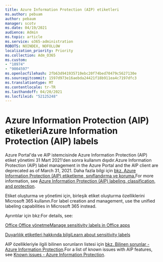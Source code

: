 ```yaml
---
title: Azure Information Protection (AIP) etiketleri
ms.author: pebuam
author: pebaum
manager: scotv
ms.date: 04/19/2021
audience: Admin
ms.topic: article
ms.service: o365-administration
ROBOTS: NOINDEX, NOFOLLOW
localization_priority: Priority
ms.collection: Adm_O365
ms.custom:
- "10974"
- "9004597"
ms.openlocfilehash: 2fb63d941935710ebc20f74bed70479c5627130e
ms.sourcegitcommit: 1597d973e16aebda24421f18b911ea4c7197dfc3
ms.translationtype: MT
ms.contentlocale: tr-TR
ms.lasthandoff: 04/20/2021
ms.locfileid: "52125248"
---
```

# <a name="azure-information-protection-aip-labels"></a><span data-ttu-id="6d273-102">Azure Information Protection (AIP) etiketleri</span><span class="sxs-lookup"><span data-stu-id="6d273-102">Azure Information Protection (AIP) labels</span></span>

<span data-ttu-id="6d273-103">Azure Portal'da ve AIP istemcisinde Azure Information Protection (AIP) etiket yönetimi 31 Mart 2021'den sonra kullanım dışıdır.</span><span class="sxs-lookup"><span data-stu-id="6d273-103">Azure Information Protection (AIP) label management in the Azure Portal and the AIP client are deprecated as of March 31, 2021.</span></span> <span data-ttu-id="6d273-104">Daha fazla bilgi için [bkz. Azure Information Protection (AIP) etiketleme, sınıflandırma ve koruma.](https://docs.microsoft.com/azure/information-protection/aip-classification-and-protection)</span><span class="sxs-lookup"><span data-stu-id="6d273-104">For more information, see [Azure Information Protection (AIP) labeling, classification, and protection](https://docs.microsoft.com/azure/information-protection/aip-classification-and-protection).</span></span>

<span data-ttu-id="6d273-105">Etiket oluşturma ve yönetimi için, birleşik etiket oluşturma özelliklerini Microsoft 365 kullanın.</span><span class="sxs-lookup"><span data-stu-id="6d273-105">For label creation and management, use the unified labeling capabilities in Microsoft 365 instead.</span></span> 

<span data-ttu-id="6d273-106">Ayrıntılar için bkz:</span><span class="sxs-lookup"><span data-stu-id="6d273-106">For details, see:</span></span>

[<span data-ttu-id="6d273-107">Office Office yönetme</span><span class="sxs-lookup"><span data-stu-id="6d273-107">Manage sensitivity labels in Office apps</span></span>](https://docs.microsoft.com/microsoft-365/compliance/sensitivity-labels-office-apps)

[<span data-ttu-id="6d273-108">Duyarlılık etiketleri hakkında bilgi</span><span class="sxs-lookup"><span data-stu-id="6d273-108">Learn about sensitivity labels</span></span>](https://docs.microsoft.com/microsoft-365/compliance/sensitivity-labels)

<span data-ttu-id="6d273-109">AIP özellikleriyle ilgili bilinen sorunların listesi için [bkz. Bilinen sorunlar - Azure Information Protection](https://docs.microsoft.com/azure/information-protection/known-issues).</span><span class="sxs-lookup"><span data-stu-id="6d273-109">For a list of known issues with AIP features, see [Known issues - Azure Information Protection](https://docs.microsoft.com/azure/information-protection/known-issues).</span></span>